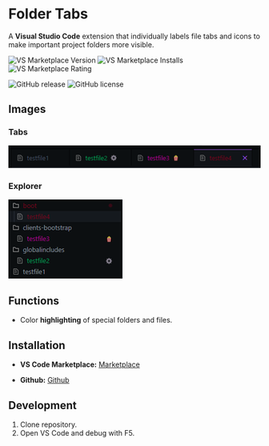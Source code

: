# Folder Tabs

A **Visual Studio Code** extension that individually labels file tabs and icons to make important project folders more visible.

![VS Marketplace Version](https://img.shields.io/visual-studio-marketplace/v/neviowerlen.folder-tab-colors?color=blue&label=VS%20Marketplace)
![VS Marketplace Installs](https://img.shields.io/visual-studio-marketplace/i/neviowerlen.folder-tab-colors?color=brightgreen)
![VS Marketplace Rating](https://img.shields.io/visual-studio-marketplace/r/neviowerlen.folder-tab-colors?color=orange)

![GitHub release](https://img.shields.io/github/v/release/werlen-nevio/folder-colors?color=blue)
![GitHub license](https://img.shields.io/github/license/werlen-nevio/folder-colors?color=green)

## Images
### Tabs
![Explorer.png](/assets/images/Tabs.png)

### Explorer
![Explorer.png](/assets/images/Explorer.png)

## Functions
- Color **highlighting** of special folders and files.

## Installation
- **VS Code Marketplace:** [Marketplace](https://marketplace.visualstudio.com/items?itemName=neviowerlen.folder-colors&ssr=false#overview)

- **Github:** [Github](https://github.com/werlen-nevio/folder-colors)

## Development

1. Clone repository.
2. Open VS Code and debug with F5.